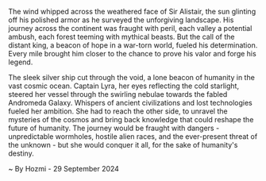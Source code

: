 
The wind whipped across the weathered face of Sir Alistair, the sun glinting off his polished armor as he surveyed the unforgiving landscape.  His journey across the continent was fraught with peril, each valley a potential ambush, each forest teeming with mythical beasts.  But the call of the distant king, a beacon of hope in a war-torn world, fueled his determination.  Every mile brought him closer to the chance to prove his valor and forge his legend. 

The sleek silver ship cut through the void, a lone beacon of humanity in the vast cosmic ocean. Captain Lyra, her eyes reflecting the cold starlight, steered her vessel through the swirling nebulae towards the fabled Andromeda Galaxy.  Whispers of ancient civilizations and lost technologies fueled her ambition.  She had to reach the other side, to unravel the mysteries of the cosmos and bring back knowledge that could reshape the future of humanity.  The journey would be fraught with dangers - unpredictable wormholes, hostile alien races, and the ever-present threat of the unknown - but she would conquer it all, for the sake of humanity's destiny. 

~ By Hozmi - 29 September 2024
